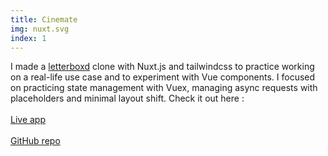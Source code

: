 ```yaml
---
title: Cinemate
img: nuxt.svg
index: 1
---
```


I made a [letterboxd](https://letterboxd.com/) clone with Nuxt.js and tailwindcss to practice working on a real-life use case and to experiment with Vue components. I focused on practicing state management with Vuex, managing async requests with placeholders and minimal layout shift.
Check it out here :\
&nbsp;\
[Live app](https://letterboxd-nuxtjs.vercel.app/)\
&nbsp;\
[GitHub repo](https://github.com/benjamincloquet/letterboxd-nuxtjs)